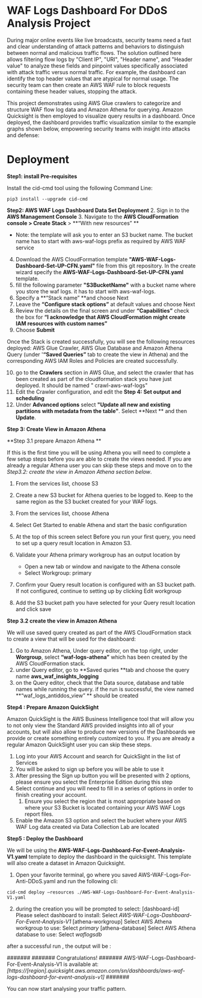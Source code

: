 # WAF Logs Dashboard For DDoS Analysis Project

During major online events like live broadcasts, security teams need a fast and clear understanding of attack patterns and behaviors to distinguish between normal and malicious traffic flows. The solution outlined here allows filtering flow logs by "Client IP", "URI", "Header name", and "Header value" to analyze these fields and pinpoint values specifically associated with attack traffic versus normal traffic. For example, the dashboard can identify the top header values that are atypical for normal usage. The security team can then create an AWS WAF rule to block requests containing these header values, stopping the attack.
 
This project demonstrates using AWS Glue crawlers to categorize and structure WAF flow log data and Amazon Athena for querying. Amazon Quicksight is then employed to visualize query results in a dashboard. Once deployed, the dashboard provides traffic visualization similar to the example graphs shown below, empowering security teams with insight into attacks and defense:

# Deployment
**Step1: install Pre-requisites**

 Install the cid-cmd tool using the following Command Line: 
    
`pip3 install --upgrade cid-cmd`

**Step2: AWS WAF Logs Dashboard Data Set Deployment**
2. Sign in to the **AWS Management Console**
3. Navigate to the **AWS CloudFormation **console >** Create Stack** > **“With new resources” **

* Note: the template will ask you to enter an S3 bucket name. The bucket name has to start with aws-waf-logs prefix as required by AWS WAF service 

4. Download the AWS CloudFormation template **"AWS-WAF-Logs-Dashboard-Set-UP-CFN.yaml"** file from this git repository. In the create wizard specify the **AWS-WAF-Logs-Dashboard-Set-UP-CFN.yaml**  template.
5. fill the following parameter **"S3BucketName"** with a bucket name where you store the waf logs. it has to start with aws-waf-logs.
6. Specify a **“Stack name” **and choose Next
7. Leave the **“Configure stack options”** at default values and choose Next
8. Review the details on the final screen and under **“Capabilities”** check the box for **“I acknowledge that AWS CloudFormation might create IAM resources with custom names”**
9. Choose **Submit**

Once the Stack is created successfully, you will see the following resources deployed:
AWS Glue Crawler, AWS Glue Database and  Amazon Athena Query (under '**“Saved Queries”** tab to create the view in Athena) and the corresponding AWS IAM Roles and Policies are created successfully.

10. go to the **Crawlers**  section in AWS Glue, and select the crawler that has been created as part of the cloudformation stack you have just deployed. It should be named " crawl-aws-waf-logs"
11. Edit the Crawler configuration, and edit the **Step 4: Set output and scheduling**
12. Under **Advanced options** select **"Update all new and existing partitions with metadata from the table"**. Select **Next ** and then **Update**.

**Step 3:  Create View in Amazon Athena**

**Step 3.1 prepare Amazon Athena  **

If this is the first time you will be using Athena you will need to complete a few setup steps before you are able to create the views needed. If you are already a regular Athena user you can skip these steps and move on to the _Step3.2: create the view in Amazon Athena section below_. 

1. From the services list, choose S3
2. Create a new S3 bucket for Athena queries to be logged to. Keep to the same region as the S3 bucket created for your WAF logs.
3. From the services list, choose Athena
4. Select Get Started to enable Athena and start the basic configuration
5. At the top of this screen select Before you run your first query, you need to set up a query result location in Amazon S3.
6. Validate your Athena primary workgroup has an output location by

    * Open a new tab or window and navigate to the Athena console
    * Select Workgroup: primary

7.  Confirm your Query result location is configured with an S3 bucket path. If not configured, continue to setting up by clicking Edit workgroup
8.  Add the S3 bucket path you have selected for your Query result location and click save 

**Step 3.2 create the view in Amazon Athena** 

We will use  saved query created as part of the AWS CloudFormation stack to create a view that will be used for the dashboard:

1. Go to Amazon Athena, Under query editor, on the top right, under **Worgroup**, select **“waf-logs-athena”** which has been created by the AWS CloudFormation stack.
2. under Query editor, go to **Saved quries **tab and choose the query name **aws_waf_insights_logging**
3. on the Query editor, check that the Data source, database and table names while running the query. if the run is successful, the view named **“waf_logs_antiddos_view” ** should be created

**Step4 : Prepare Amazon QuickSight**

 Amazon QuickSight is the AWS Business Intelligence tool that will allow you to not only view the Standard AWS provided insights into all of your accounts, but will also allow to produce new versions of the Dashboards we provide or create something entirely customized to you. If you are already a regular Amazon QuickSight user you can skip these steps. 

1. Log into your AWS Account and search for QuickSight in the list of Services
2. You will be asked to sign up before you will be able to use it
3. After pressing the Sign up button you will be presented with 2 options, please ensure you select the Enterprise Edition during this step
4. Select continue and you will need to fill in a series of options in order to finish creating your account.
    1. Ensure you select the region that is most appropriate based on where your S3 Bucket is located containing your AWS WAF Logs  report files.
5. Enable the Amazon S3 option and select the bucket where your AWS WAF Log data created via Data Collection Lab are located 

**Step5 : Deploy the Dashboard**


We will be using the **AWS-WAF-Logs-Dashboard-For-Event-Analysis-V1.yaml** template to deploy the dashboard in the quicksight. This template will also create a dataset in Amazon Quicksight.

1. Open your favorite terminal, go where you saved AWS-WAF-Logs-For-Anti-DDoS.yaml and run the following cli:

`cid-cmd deploy —resources ./AWS-WAF-Logs-Dashboard-For-Event-Analysis-V1.yaml`

2. during the creation you will be prompted to select: 
[dashboard-id] Please select dashboard to install: 
Select  _AWS-WAF-Logs-Dashboard-For-Event-Analysis-V1_
[athena-workgroup] Select AWS Athena workgroup to use:
Select _primary_
[athena-database] Select AWS Athena database to use: 
Select _waflogsdb_


after a successful run , the output will be :

#######
####### Congratulations!
####### AWS-WAF-Logs-Dashboard-For-Event-Analysis-V1 is available at: _[https://[region].quicksight.aws.amazon.com/sn/dashboards/aws-waf-logs-dashboard-for-event-analysis-v1]_
#######

You can now start analysing your traffic pattern.








